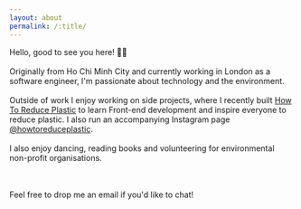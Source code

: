 ```yaml
---
layout: about
permalink: /:title/
---
```


<p>Hello, good to see you here! 👋🏼
<br/><br/>
Originally from Ho Chi Minh City and currently working in London as a software engineer, I'm passionate about technology and the environment.
<br/><br/>
Outside of work I enjoy working on side projects, where I recently built <a href="https://howtoreduceplastic.com">How To Reduce Plastic</a> to learn Front-end development and inspire everyone to reduce plastic. I also run an accompanying Instagram page <a href="https://instagram.com/howtoreduceplastic">@howtoreduceplastic</a>.
<br/><br/>
I also enjoy dancing, reading books and volunteering for environmental non-profit organisations.</p>
<br/><br/>
Feel free to drop me an email if you'd like to chat!
